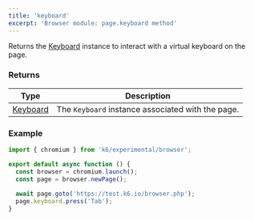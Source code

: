 ```yaml
---
title: 'keyboard'
excerpt: 'Browser module: page.keyboard method'
---
```


Returns the [Keyboard](/javascript-api/k6-experimental/browser/keyboard/) instance to interact with a virtual keyboard on the page.

### Returns

| Type                 | Description                                                                                     |
| ----                 | -----------                                                                                     |
| [Keyboard](/javascript-api/k6-experimental/browser/keyboard/)              | The `Keyboard` instance associated with the page.          |

### Example

<CodeGroup labels={[]}>

```javascript
import { chromium } from 'k6/experimental/browser';

export default async function () {
  const browser = chromium.launch();
  const page = browser.newPage();
  
  await page.goto('https://test.k6.io/browser.php');
  page.keyboard.press('Tab');
}
```

</CodeGroup>
